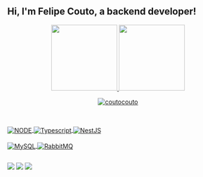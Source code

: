 ## Hi, I'm Felipe Couto, a backend developer!
<div align="center">
  <a href="https://github.com/coutocouto">
  <img height="150em" src="https://github-readme-stats.vercel.app/api?username=coutocouto&show_icons=true&theme=aura&include_all_commits=true&count_private=true"/>
  <img height="150em" src="https://github-readme-stats.vercel.app/api/top-langs/?username=coutocouto&layout=compact&langs_count=7&theme=aura"/>
  <p><img align="center" src="https://github-readme-streak-stats.herokuapp.com/?user=coutocouto&" alt="coutocouto" /></p>
</div>
 
  ##
 
<div style="display: inline_block"><br>
  <img align="center" alt="NODE" src="https://img.shields.io/badge/Node.js-43853D?style=for-the-badge&logo=node.js&logoColor=white">
  <img align="center" alt="Typescript" src="https://img.shields.io/badge/TypeScript-007ACC?style=for-the-badge&logo=typescript&logoColor=white">
  <img align="center" alt="NestJS" src="https://img.shields.io/badge/nestjs-E0234E?style=for-the-badge&logo=nestjs&logoColor=white">
 </div>
 <div style="display: inline_block"><br>
  <img align="center" alt="MySQL" src="https://img.shields.io/badge/MySQL-005C84?style=for-the-badge&logo=mysql&logoColor=white">
  <img align="center" alt="RabbitMQ" src="https://img.shields.io/badge/rabbitmq-%23FF6600.svg?&style=for-the-badge&logo=rabbitmq&logoColor=white">
</div>


  
  ##
 
<div> 
  <a href="https://www.linkedin.com/in/couto-felipe" target="_blank"><img src="https://img.shields.io/badge/-LinkedIn-%230077B5?style=for-the-badge&logo=linkedin&logoColor=white" target="_blank"></a>
  <a href="https://instagram.com/coutocouto_" target="_blank"><img src="https://img.shields.io/badge/-Instagram-%23E4405F?style=for-the-badge&logo=instagram&logoColor=white" target="_blank"></a>
  <a href = "mailto:couto.felipe21@gmail.com"><img src="https://img.shields.io/badge/-Gmail-%23333?style=for-the-badge&logo=gmail&logoColor=white" target="_blank"></a> 
</div>
